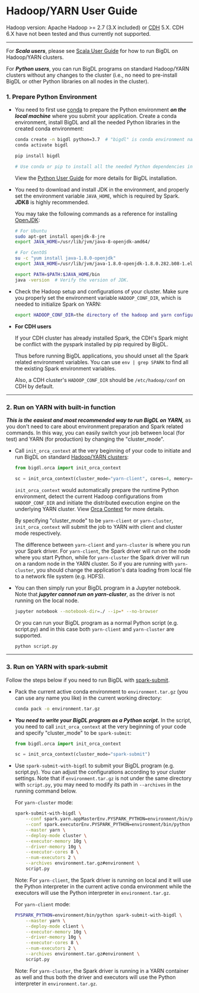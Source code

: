 # Hadoop/YARN User Guide

Hadoop version: Apache Hadoop >= 2.7 (3.X included) or [CDH](https://www.cloudera.com/products/open-source/apache-hadoop/key-cdh-components.html) 5.X. CDH 6.X have not been tested and thus currently not supported.

---

For _**Scala users**_, please see [Scala User Guide](./scala.md) for how to run BigDL on Hadoop/YARN clusters.  

For _**Python users**_, you can run BigDL programs on standard Hadoop/YARN clusters without any changes to the cluster (i.e., no need to pre-install BigDL or other Python libraries on all nodes in the cluster).

### **1. Prepare Python Environment**

- You need to first use [conda](https://docs.conda.io/projects/conda/en/latest/user-guide/install/) to prepare the Python environment _**on the local machine**_ where you submit your application. Create a conda environment, install BigDL and all the needed Python libraries in the created conda environment:

  ```bash
  conda create -n bigdl python=3.7  # "bigdl" is conda environment name, you can use any name you like.
  conda activate bigdl

  pip install bigdl

  # Use conda or pip to install all the needed Python dependencies in the created conda environment.
  ```
  View the [Python User Guide](./python.md) for more details for BigDL installation.

- You need to download and install JDK in the environment, and properly set the environment variable `JAVA_HOME`, which is required by Spark. __JDK8__ is highly recommended.

  You may take the following commands as a reference for installing [OpenJDK](https://openjdk.java.net/install/):

  ```bash
  # For Ubuntu
  sudo apt-get install openjdk-8-jre
  export JAVA_HOME=/usr/lib/jvm/java-8-openjdk-amd64/

  # For CentOS
  su -c "yum install java-1.8.0-openjdk"
  export JAVA_HOME=/usr/lib/jvm/java-1.8.0-openjdk-1.8.0.282.b08-1.el7_9.x86_64/jre

  export PATH=$PATH:$JAVA_HOME/bin
  java -version  # Verify the version of JDK.
  ```

- Check the Hadoop setup and configurations of your cluster. Make sure you properly set the environment variable `HADOOP_CONF_DIR`, which is needed to initialize Spark on YARN:

  ```bash
  export HADOOP_CONF_DIR=the directory of the hadoop and yarn configurations
  ```

- **For CDH users**

  If your CDH cluster has already installed Spark, the CDH's Spark might be conflict with the pyspark installed by pip required by BigDL.

  Thus before running BigDL applications, you should unset all the Spark related environment variables. You can use `env | grep SPARK` to find all the existing Spark environment variables.

  Also, a CDH cluster's `HADOOP_CONF_DIR` should be `/etc/hadoop/conf` on CDH by default.

---
### **2. Run on YARN with built-in function**

_**This is the easiest and most recommended way to run BigDL on YARN,**_ as you don't need to care about environment preparation and Spark related commands. In this way, you can easily switch your job between local (for test) and YARN (for production) by changing the "cluster_mode".

- Call `init_orca_context` at the very beginning of your code to initiate and run BigDL on standard [Hadoop/YARN clusters](https://spark.apache.org/docs/latest/running-on-yarn.html#launching-spark-on-yarn):

  ```python
  from bigdl.orca import init_orca_context

  sc = init_orca_context(cluster_mode="yarn-client", cores=4, memory="10g", num_nodes=2)
  ```

  `init_orca_context` would automatically prepare the runtime Python environment, detect the current Hadoop configurations from `HADOOP_CONF_DIR` and initiate the distributed execution engine on the underlying YARN cluster. View [Orca Context](../Orca/Overview/orca-context.md) for more details.    
  
  By specifying "cluster_mode" to be `yarn-client` or `yarn-cluster`, `init_orca_context` will submit the job to YARN with client and cluster mode respectively.  
  
  The difference between `yarn-client` and `yarn-cluster` is where you run your Spark driver. For `yarn-client`, the Spark driver will run on the node where you start Python, while for `yarn-cluster` the Spark driver will run on a random node in the YARN cluster. So if you are running with `yarn-cluster`, you should change the application's data loading from local file to a network file system (e.g. HDFS).  

- You can then simply run your BigDL program in a Jupyter notebook. Note that _**jupyter cannot run on yarn-cluster**_, as the driver is not running on the local node.

  ```bash
  jupyter notebook --notebook-dir=./ --ip=* --no-browser
  ```

  Or you can run your BigDL program as a normal Python script (e.g. script.py) and in this case both `yarn-client` and `yarn-cluster` are supported.

  ```bash
  python script.py
  ```

---
### **3. Run on YARN with spark-submit**

Follow the steps below if you need to run BigDL with [spark-submit](https://spark.apache.org/docs/latest/running-on-yarn.html#launching-spark-on-yarn).  

- Pack the current active conda environment to `environment.tar.gz` (you can use any name you like) in the current working directory:

  ```bash
  conda pack -o environment.tar.gz
  ```

- _**You need to write your BigDL program as a Python script.**_ In the script, you need to call `init_orca_context` at the very beginning of your code and specify "cluster_mode" to be `spark-submit`:

  ```python
  from bigdl.orca import init_orca_context

  sc = init_orca_context(cluster_mode="spark-submit")
  ```

- Use `spark-submit-with-bigdl` to submit your BigDL program (e.g. script.py). You can adjust the configurations according to your cluster settings. Note that if `environment.tar.gz` is not under the same directory with `script.py`, you may need to modify its path in `--archives` in the running command below.

  For `yarn-cluster` mode:
  ```bash
  spark-submit-with-bigdl \
      --conf spark.yarn.appMasterEnv.PYSPARK_PYTHON=environment/bin/python \
      --conf spark.executorEnv.PYSPARK_PYTHON=environment/bin/python \
      --master yarn \
      --deploy-mode cluster \
      --executor-memory 10g \
      --driver-memory 10g \
      --executor-cores 8 \
      --num-executors 2 \
      --archives environment.tar.gz#environment \
      script.py
  ```
  Note: For `yarn-client`, the Spark driver is running on local and it will use the Python interpreter in the current active conda environment while the executors will use the Python interpreter in `environment.tar.gz`.


  For `yarn-client` mode:
  ```bash
  PYSPARK_PYTHON=environment/bin/python spark-submit-with-bigdl \
      --master yarn \
      --deploy-mode client \
      --executor-memory 10g \
      --driver-memory 10g \
      --executor-cores 8 \
      --num-executors 2 \
      --archives environment.tar.gz#environment \
      script.py
  ```
  Note: For `yarn-cluster`, the Spark driver is running in a YARN container as well and thus both the driver and executors will use the Python interpreter in `environment.tar.gz`.
